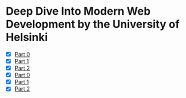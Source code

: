 # Deep Dive Into Modern Web Development by the University of Helsinki

- [x] [Part 0](https://github.com/georgegaibor/gha-readme-update/tree/main/part0)
- [x] [Part 1](https://github.com/georgegaibor/gha-readme-update/tree/main/part1)
- [x] [Part 2](https://github.com/georgegaibor/gha-readme-update/tree/main/part2)
- [x] [Part 0](https://github.com/georgegaibor/gha-readme-update/tree/main/part0)
- [x] [Part 1](https://github.com/georgegaibor/gha-readme-update/tree/main/part1)
- [x] [Part 2](https://github.com/georgegaibor/gha-readme-update/tree/main/part2)
